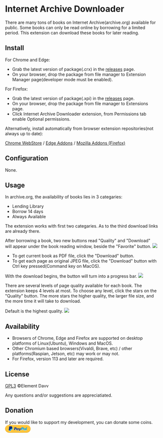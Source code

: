 # Internet Archive Downloader

There are many tons of books on Internet Archive(archive.org) available for public. Some books can only be read online by borrowing for a limited period. This extension can download these books for later reading.

## Install
For Chrome and Edge:
* Grab the latest version of package(.crx) in the [releases](https://github.com/elementdavv/internet_archive_downloader/releases) page.
* On your browser, drop the package from file manager to Extension Manager page(developer mode must be enabled).

For Firefox:
* Grab the latest version of package(.xpi) in the [releases](https://github.com/elementdavv/internet_archive_downloader/releases) page.
* On your browser, drop the package from file manager to Extensions page.
* Click Internet Archive Downloader extension, from Permissions tab enable Optional permissions.

Alternatively, install automatically from browser extension repositories(not always up to date):

[Chrome WebStore](https://chrome.google.com/webstore/detail/internet-archive-download/keimonnoakgkpnifppoomfdlkadghkjb) / [Edge Addons](https://microsoftedge.microsoft.com/addons/detail/internet-archive-download/cnpoedgimjaecinmgfnfhfmcpcngeeje) / [Mozilla Addons (Firefox)](https://addons.mozilla.org/en-US/firefox/addon/internet_archive_downloader/)

## Configuration
None.

## Usage
In archive.org, the availability of books lies in 3 categaries:
* Lending Library
* Borrow 14 days
* Always Available

The extension works with first two categaries. As to the third download links are already there.

After borrowing a book, two new buttons read "Quality" and "Download" will appear under the book reading window, beside the "Favorite" button. 
<image src="resources/borrow.png">

* To get current book as PDF file, click the "Download" button.
* To get each page as original JPEG file, click the "Download" button with Ctrl key pressed(Command key on MacOS).

With the download begins, the button will turn into a progress bar.
<image src="resources/download.png">

There are several levels of page quality available for each book. The extension keeps 4 levels at most. To choose any level, click the stars on the "Quality" button. The more stars the higher quality, the larger file size, and the more time it will take to download.

Default is the highest quality.
<image src="resources/quality.png">

## Availability 
* Browsers of Chrome, Edge and Firefox are supported on desktop platforms of Linux(Ubuntu), Windows and MacOS.
* Other Chromium based browsers(Vivaldi, Brave, etc) / other platforms(Raspian, Jetson, etc) may work or may not.
* For Firefox, version 113 and later are required.

## License
[GPL3](LICENSE) ©Element Davv

Any questions and/or suggestions are appreciatiated.

## Donation
If you would like to support my development, you can donate some coins. [![donate](resources/pp-logo.png)](https://paypal.me/timelegend)
